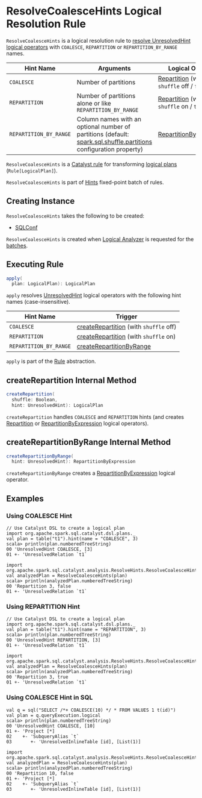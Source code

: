 # ResolveCoalesceHints Logical Resolution Rule

`ResolveCoalesceHints` is a logical resolution rule to [resolve UnresolvedHint logical operators](#apply) with `COALESCE`, `REPARTITION` or `REPARTITION_BY_RANGE` names.

Hint Name | Arguments | Logical Operator
----------|-----------|-----------------
 `COALESCE` | Number of partitions | [Repartition](../logical-operators/RepartitionOperation.md#Repartition) (with `shuffle` off / `false`)
 `REPARTITION` | Number of partitions alone or like `REPARTITION_BY_RANGE` | [Repartition](../logical-operators/RepartitionOperation.md#Repartition) (with `shuffle` on / `true`)
 `REPARTITION_BY_RANGE` | Column names with an optional number of partitions (default: [spark.sql.shuffle.partitions](../spark-sql-properties.md#spark.sql.shuffle.partitions) configuration property) | [RepartitionByExpression](../logical-operators/RepartitionOperation.md#RepartitionByExpression)

`ResolveCoalesceHints` is a [Catalyst rule](../catalyst/Rule.md) for transforming [logical plans](../logical-operators/LogicalPlan.md) (`Rule[LogicalPlan]`).

`ResolveCoalesceHints` is part of [Hints](../Analyzer.md#Hints) fixed-point batch of rules.

## Creating Instance

`ResolveCoalesceHints` takes the following to be created:

* <span id="conf"> [SQLConf](../SQLConf.md)

`ResolveCoalesceHints` is created when [Logical Analyzer](../Analyzer.md) is requested for the [batches](../Analyzer.md#batches).

## <span id="apply"> Executing Rule

```scala
apply(
  plan: LogicalPlan): LogicalPlan
```

`apply` resolves [UnresolvedHint](../logical-operators/UnresolvedHint.md) logical operators with the following hint names (case-insensitive).

Hint Name | Trigger
----------|----------
 `COALESCE` | [createRepartition](#createRepartition) (with `shuffle` off)
 `REPARTITION` | [createRepartition](#createRepartition) (with `shuffle` on)
 `REPARTITION_BY_RANGE` | [createRepartitionByRange](#createRepartitionByRange)

`apply` is part of the [Rule](../catalyst/Rule.md#apply) abstraction.

## <span id="createRepartition"> createRepartition Internal Method

```scala
createRepartition(
  shuffle: Boolean,
  hint: UnresolvedHint): LogicalPlan
```

`createRepartition` handles `COALESCE` and `REPARTITION` hints (and creates [Repartition](../logical-operators/RepartitionOperation.md#Repartition) or [RepartitionByExpression](../logical-operators/RepartitionOperation.md#RepartitionByExpression) logical operators).

## <span id="createRepartitionByRange"> createRepartitionByRange Internal Method

```scala
createRepartitionByRange(
  hint: UnresolvedHint): RepartitionByExpression
```

`createRepartitionByRange` creates a [RepartitionByExpression](../logical-operators/RepartitionOperation.md#RepartitionByExpression) logical operator.

## Examples

### Using COALESCE Hint

```text
// Use Catalyst DSL to create a logical plan
import org.apache.spark.sql.catalyst.dsl.plans._
val plan = table("t1").hint(name = "COALESCE", 3)
scala> println(plan.numberedTreeString)
00 'UnresolvedHint COALESCE, [3]
01 +- 'UnresolvedRelation `t1`

import org.apache.spark.sql.catalyst.analysis.ResolveHints.ResolveCoalesceHints
val analyzedPlan = ResolveCoalesceHints(plan)
scala> println(analyzedPlan.numberedTreeString)
00 'Repartition 3, false
01 +- 'UnresolvedRelation `t1`
```

### Using REPARTITION Hint

```text
// Use Catalyst DSL to create a logical plan
import org.apache.spark.sql.catalyst.dsl.plans._
val plan = table("t1").hint(name = "REPARTITION", 3)
scala> println(plan.numberedTreeString)
00 'UnresolvedHint REPARTITION, [3]
01 +- 'UnresolvedRelation `t1`

import org.apache.spark.sql.catalyst.analysis.ResolveHints.ResolveCoalesceHints
val analyzedPlan = ResolveCoalesceHints(plan)
scala> println(analyzedPlan.numberedTreeString)
00 'Repartition 3, true
01 +- 'UnresolvedRelation `t1`
```

### Using COALESCE Hint in SQL

```text
val q = sql("SELECT /*+ COALESCE(10) */ * FROM VALUES 1 t(id)")
val plan = q.queryExecution.logical
scala> println(plan.numberedTreeString)
00 'UnresolvedHint COALESCE, [10]
01 +- 'Project [*]
02    +- 'SubqueryAlias `t`
03       +- 'UnresolvedInlineTable [id], [List(1)]

import org.apache.spark.sql.catalyst.analysis.ResolveHints.ResolveCoalesceHints
val analyzedPlan = ResolveCoalesceHints(plan)
scala> println(analyzedPlan.numberedTreeString)
00 'Repartition 10, false
01 +- 'Project [*]
02    +- 'SubqueryAlias `t`
03       +- 'UnresolvedInlineTable [id], [List(1)]
```
